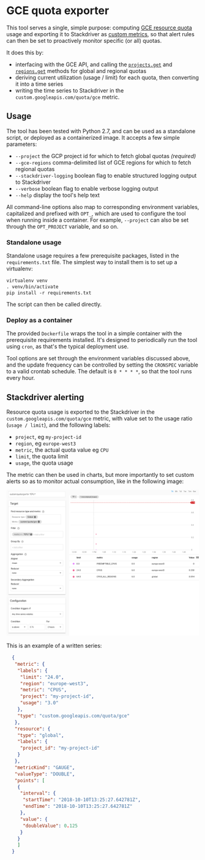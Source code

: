 # GCE quota exporter

This tool serves a single, simple purpose: computing [GCE resource
quota](https://cloud.google.com/compute/quotas) usage and exporting it to
Stackdriver as [custom
metrics](https://cloud.google.com/monitoring/custom-metrics/), so that alert
rules can then be set to proactively monitor specific (or all) quotas.

It does this by:

* interfacing with the GCE API, and calling the
  [`projects.get`](https://cloud.google.com/compute/docs/reference/rest/v1/projects/get)
  and
  [`regions.get`](https://cloud.google.com/compute/docs/reference/rest/v1/regions/get)
  methods for global and regional quotas
* deriving current utilization (usage / limit) for each quota, then converting
  it into a time series
* writing the time series to Stackdriver in the
  `custom.googleapis.com/quota/gce` metric.


## Usage

The tool has been tested with Python 2.7, and can be used as a standalone
script, or deployed as a containerized image. It accepts a few simple
parameters:

* `--project` the GCP project id for which to fetch global quotas
  *(required)*
* `--gce-regions` comma-delimited list of GCE regions for which to
  fetch regional quotas
* `--stackdriver-logging` boolean flag to enable structured logging
  output to Stackdriver
* `--verbose` boolean flag to enable verbose logging output
* `--help` display the tool's help text

All command-line options also map to corresponding environment variables,
capitalized and prefixed with `OPT_`, which are used to configure the tool when
running inside a container. For example, `--project` can also be set
through the `OPT_PROJECT` variable, and so on.

### Standalone usage

Standalone usage requires a few prerequisite packages, listed in the
`requirements.txt` file. The simplest way to install them is to set up a
virtualenv:

```
virtualenv venv
. venv/bin/activate
pip install -r requirements.txt
```

The script can then be called directly.

### Deploy as a container

The provided `Dockerfile` wraps the tool in a simple container with the
prerequisite requirements installed. It's designed to periodically run the tool using
`cron`, as that's the typical deployment use.

Tool options are set through the environment variables discussed above, and the
update frequency can be controlled by setting the `CRONSPEC` variable to a valid
crontab schedule. The default is `0 * * * *`, so that the tool runs every hour.

## Stackdriver alerting

Resource quota usage is exported to the Stackdriver in the
`custom.googleapis.com/quota/gce` metric, with value set to the usage ratio
(`usage / limit`), and the following labels:

* `project`, eg `my-project-id`
* `region`, eg `europe-west3`
* `metric`, the actual quota value eg `CPU`
* `limit`, the quota limit
* `usage`, the quota usage

The metric can then be used in charts, but more importantly to set custom
alerts so as to monitor actual consumption, like in the following image:

![Stackdriver UI showing an alert policy set on quota metric threshold](./images/quota_alert.png)

This is an example of a written series:

```json
  {
   "metric": {
    "labels": {
     "limit": "24.0",
     "region": "europe-west3",
     "metric": "CPUS",
     "project": "my-project-id",
     "usage": "3.0"
    },
    "type": "custom.googleapis.com/quota/gce"
   },
   "resource": {
    "type": "global",
    "labels": {
     "project_id": "my-project-id"
    }
   },
   "metricKind": "GAUGE",
   "valueType": "DOUBLE",
   "points": [
    {
     "interval": {
      "startTime": "2018-10-10T13:25:27.642781Z",
      "endTime": "2018-10-10T13:25:27.642781Z"
     },
     "value": {
      "doubleValue": 0.125
     }
    }
    ]
  }
```
